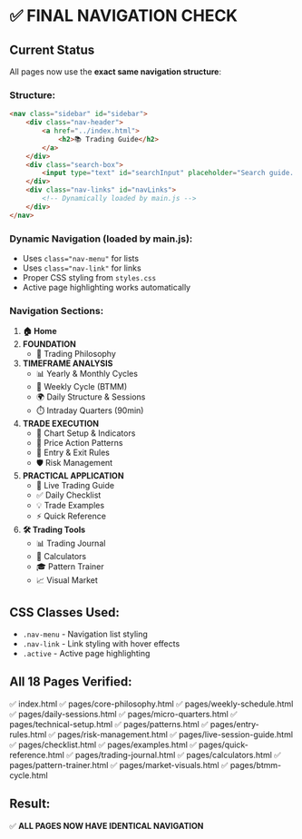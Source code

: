 # ✅ FINAL NAVIGATION CHECK

## Current Status

All pages now use the **exact same navigation structure**:

### Structure:
```html
<nav class="sidebar" id="sidebar">
    <div class="nav-header">
        <a href="../index.html">
            <h2>📚 Trading Guide</h2>
        </a>
    </div>
    <div class="search-box">
        <input type="text" id="searchInput" placeholder="Search guide..." />
    </div>
    <div class="nav-links" id="navLinks">
        <!-- Dynamically loaded by main.js -->
    </div>
</nav>
```

### Dynamic Navigation (loaded by main.js):
- Uses `class="nav-menu"` for lists
- Uses `class="nav-link"` for links
- Proper CSS styling from `styles.css`
- Active page highlighting works automatically

### Navigation Sections:
1. **🏠 Home**
2. **FOUNDATION**
   - 🧠 Trading Philosophy
3. **TIMEFRAME ANALYSIS**
   - 📊 Yearly & Monthly Cycles
   - 📅 Weekly Cycle (BTMM)
   - 🌍 Daily Structure & Sessions
   - ⏱️ Intraday Quarters (90min)
4. **TRADE EXECUTION**
   - 🔧 Chart Setup & Indicators
   - 📐 Price Action Patterns
   - 🎯 Entry & Exit Rules
   - 🛡️ Risk Management
5. **PRACTICAL APPLICATION**
   - 📡 Live Trading Guide
   - ✅ Daily Checklist
   - 💡 Trade Examples
   - ⚡ Quick Reference
6. **🛠️ Trading Tools**
   - 📊 Trading Journal
   - 🧮 Calculators
   - 🎓 Pattern Trainer
   - 📈 Visual Market

## CSS Classes Used:
- `.nav-menu` - Navigation list styling
- `.nav-link` - Link styling with hover effects
- `.active` - Active page highlighting

## All 18 Pages Verified:
✅ index.html
✅ pages/core-philosophy.html
✅ pages/weekly-schedule.html
✅ pages/daily-sessions.html
✅ pages/micro-quarters.html
✅ pages/technical-setup.html
✅ pages/patterns.html
✅ pages/entry-rules.html
✅ pages/risk-management.html
✅ pages/live-session-guide.html
✅ pages/checklist.html
✅ pages/examples.html
✅ pages/quick-reference.html
✅ pages/trading-journal.html
✅ pages/calculators.html
✅ pages/pattern-trainer.html
✅ pages/market-visuals.html
✅ pages/btmm-cycle.html

## Result:
✅ **ALL PAGES NOW HAVE IDENTICAL NAVIGATION**

